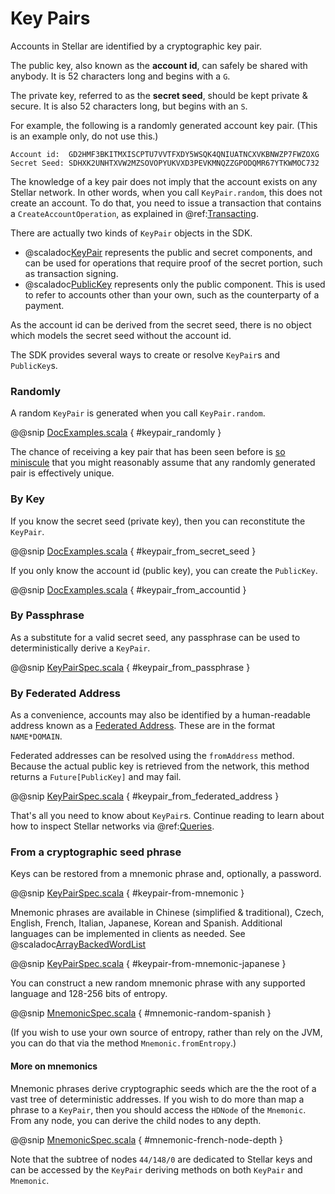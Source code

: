 # Key Pairs

Accounts in Stellar are identified by a cryptographic key pair. 

The public key, also known as the __account id__, can safely be shared with anybody. It is 52 characters long and begins 
with a `G`.

The private key, referred to as the __secret seed__, should be kept private & secure. It is also 52 characters long, but 
begins with an `S`.

For example, the following is a randomly generated account key pair. (This is an example only, do not use this.) 

```
Account id:  GD2HMF3BKITMXISCPTU7VVTFXDY5WSQK4QNIUATNCXVKBNWZP7FWZOXG
Secret Seed: SDHXK2UNHTXVW2MZSOVOPYUKVXD3PEVKMNQZZGPODQMR67YTKWMOC732
```

The knowledge of a key pair does not imply that the account exists on any Stellar network. In other words, when you call
`KeyPair.random`, this does not create an account. To do that, you need to issue a transaction that contains a 
`CreateAccountOperation`, as explained in @ref:[Transacting](transacting.md).

There are actually two kinds of `KeyPair` objects in the SDK.

* @scaladoc[KeyPair](stellar.sdk.KeyPair) represents the public and secret components, and can be used for operations 
    that require proof of the secret portion, such as transaction signing.
* @scaladoc[PublicKey](stellar.sdk.PublicKey) represents only the public component. This is used to refer to accounts 
    other than your own, such as the counterparty of a payment.
    
As the account id can be derived from the secret seed, there is no object which models the secret seed without the 
account id. 
      
The SDK provides several ways to create or resolve `KeyPair`s and `PublicKey`s.

### Randomly

A random `KeyPair` is generated when you call `KeyPair.random`.

@@snip [DocExamples.scala](../../test/scala/stellar/sdk/DocExamples.scala) { #keypair_randomly }

The chance of receiving a key pair that has been seen before is [so miniscule](https://stellar.stackexchange.com/a/772/111)
that you might reasonably assume that any randomly generated pair is effectively unique.

### By Key

If you know the secret seed (private key), then you can reconstitute the `KeyPair`.

@@snip [DocExamples.scala](../../test/scala/stellar/sdk/DocExamples.scala) { #keypair_from_secret_seed }


If you only know the account id (public key), you can create the `PublicKey`.

@@snip [DocExamples.scala](../../test/scala/stellar/sdk/DocExamples.scala) { #keypair_from_accountid } 


### By Passphrase

As a substitute for a valid secret seed, any passphrase can be used to deterministically derive a `KeyPair`. 

@@snip [KeyPairSpec.scala](../../test/scala/stellar/sdk/KeyPairSpec.scala) { #keypair_from_passphrase }

### By Federated Address

As a convenience, accounts may also be identified by a human-readable address known as a 
[Federated Address](https://www.lumenauts.com/guides/what-are-federated-stellar-addresses). These are in the format
`NAME*DOMAIN`.

Federated addresses can be resolved using the `fromAddress` method. Because the actual public key is retrieved from the 
network, this method returns a `Future[PublicKey]` and may fail.

@@snip [KeyPairSpec.scala](../../test/scala/stellar/sdk/KeyPairSpec.scala) { #keypair_from_federated_address }
  

That's all you need to know about `KeyPair`s. Continue reading to learn about how to inspect Stellar networks via 
@ref:[Queries](queries.md).

### From a cryptographic seed phrase

Keys can be restored from a mnemonic phrase and, optionally, a password.

@@snip [KeyPairSpec.scala](../../test/scala/stellar/sdk/KeyPairSpec.scala) { #keypair-from-mnemonic }

Mnemonic phrases are available in Chinese (simplified & traditional), Czech, English, French, 
Italian, Japanese, Korean and Spanish. Additional languages can be implemented in clients as needed. 
See @scaladoc[ArrayBackedWordList](stellar.sdk.key.ArrayBackedWordList) 

@@snip [KeyPairSpec.scala](../../test/scala/stellar/sdk/KeyPairSpec.scala) { #keypair-from-mnemonic-japanese }

You can construct a new random mnemonic phrase with any supported language and 128-256 bits of entropy.

@@snip [MnemonicSpec.scala](../../test/scala/stellar/sdk/key/MnemonicSpec.scala) { #mnemonic-random-spanish }

(If you wish to use your own source of entropy, rather than rely on the JVM, you can do that via 
the method `Mnemonic.fromEntropy`.)

#### More on mnemonics

Mnemonic phrases derive cryptographic seeds which are the the root of a vast tree of deterministic
addresses. If you wish to do more than map a phrase to a `KeyPair`, then you should access the `HDNode`
of the `Mnemonic`. From any node, you can derive the child nodes to any depth.

@@snip [MnemonicSpec.scala](../../test/scala/stellar/sdk/key/MnemonicSpec.scala) { #mnemonic-french-node-depth }

Note that the subtree of nodes `44/148/0` are dedicated to Stellar keys and can be accessed by the 
`KeyPair` deriving methods on both `KeyPair` and `Mnemonic`.
